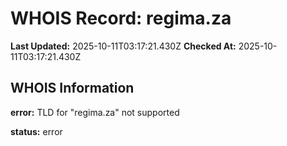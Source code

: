 # WHOIS Record: regima.za

**Last Updated:** 2025-10-11T03:17:21.430Z
**Checked At:** 2025-10-11T03:17:21.430Z

## WHOIS Information

**error:** TLD for "regima.za" not supported

**status:** error

